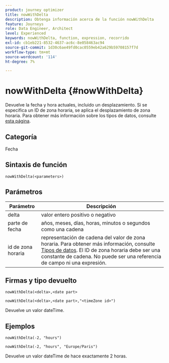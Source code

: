 ```yaml
---
product: journey optimizer
title: nowWithDelta
description: Obtenga información acerca de la función nowWithDelta
feature: Journeys
role: Data Engineer, Architect
level: Experienced
keywords: nowWithDelta, function, expression, recorrido
exl-id: cb1eb221-8532-4637-ac6c-8e058463ac94
source-git-commit: 1d30c6ae49fd0cac0559eb42a629b59708157f7d
workflow-type: tm+mt
source-wordcount: '114'
ht-degree: 7%

---
```


# nowWithDelta {#nowWithDelta}

Devuelve la fecha y hora actuales, incluido un desplazamiento. Si se especifica un ID de zona horaria, se aplica el desplazamiento de zona horaria. Para obtener más información sobre los tipos de datos, consulte [esta página](../expression/data-types.md).

## Categoría

Fecha

## Sintaxis de función

`nowWithDelta(<parameters>)`

## Parámetros

| Parámetro | Descripción |
|--- |--- |
| delta | valor entero positivo o negativo |
| parte de fecha | años, meses, días, horas, minutos o segundos como una cadena |
| id de zona horaria | representación de cadena del valor de zona horaria. Para obtener más información, consulte [Tipos de datos](../expression/data-types.md). El ID de zona horaria debe ser una constante de cadena. No puede ser una referencia de campo ni una expresión. |

## Firmas y tipo devuelto

`nowWithDelta(<delta>,<date part>`

`nowWithDelta(<delta>,<date part>,"<timeZone id>")`

Devuelve un valor dateTime.

## Ejemplos

`nowWithDelta(-2, "hours")`

`nowWithDelta(-2, "hours", "Europe/Paris")`

Devuelve un valor dateTime de hace exactamente 2 horas.
